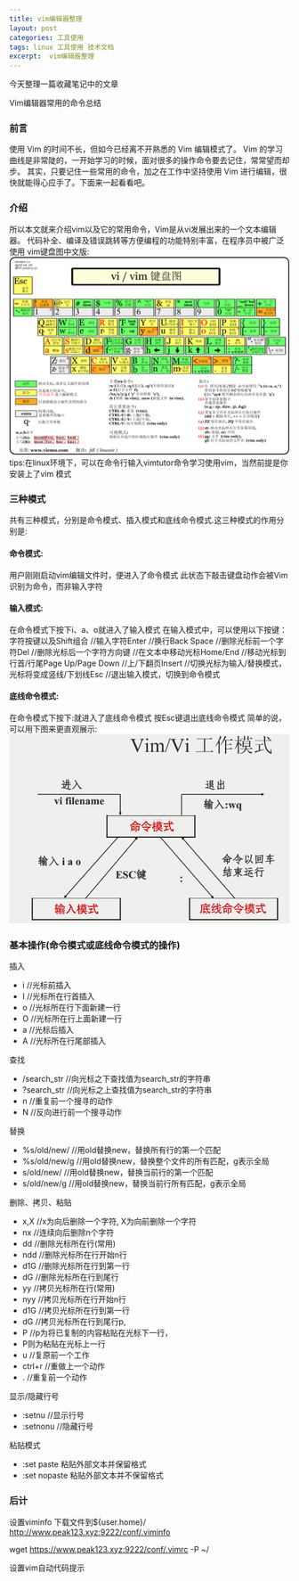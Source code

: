 ```yaml
---
title: vim编辑器整理
layout: post
categories: 工具使用
tags: linux 工具使用 技术文档
excerpt:  vim编辑器整理
---
```


今天整理一篇收藏笔记中的文章

Vim编辑器常用的命令总结

### 前言 
使用 Vim 的时间不长，但如今已经离不开熟悉的 Vim 编辑模式了。 Vim 的学习曲线是非常陡的，一开始学习的时候，面对很多的操作命令要去记住，常常望而却步。
其实，只要记住一些常用的命令，加之在工作中坚持使用 Vim 进行编辑，很快就能得心应手了。下面来一起看看吧。

### 介绍
所以本文就来介绍vim以及它的常用命令，Vim是从vi发展出来的一个文本编辑器。
代码补全、编译及错误跳转等方便编程的功能特别丰富，在程序员中被广泛使用
vim键盘图中文版:
![VIM键盘图](/assets/imgs/vim_keyboard.gif)
tips:在linux环境下，可以在命令行输入vimtutor命令学习使用vim，当然前提是你安装上了vim
模式

### 三种模式
共有三种模式，分别是命令模式、插入模式和底线命令模式.这三种模式的作用分别是:
#### 命令模式:
用户刚刚启动vim编辑文件时，便进入了命令模式
此状态下敲击键盘动作会被Vim识别为命令，而非输入字符
#### 输入模式:
在命令模式下按下i、a、o就进入了输入模式
在输入模式中，可以使用以下按键：
字符按键以及Shift组合 //输入字符Enter //换行Back Space //删除光标前一个字符Del //删除光标后一个字符方向键 //在文本中移动光标Home/End //移动光标到行首/行尾Page Up/Page Down //上/下翻页Insert //切换光标为输入/替换模式，光标将变成竖线/下划线Esc //退出输入模式，切换到命令模式
#### 底线命令模式:
在命令模式下按下:就进入了底线命令模式
按Esc键退出底线命令模式
简单的说，可以用下图来更直观展示:
![VIM工作模式](/assets/imgs/vim_mode.png)

### 基本操作(命令模式或底线命令模式的操作)
插入
- i //光标前插入
- I //光标所在行首插入
- o //光标所在行下面新建一行
- O //光标所在行上面新建一行
- a //光标后插入
- A //光标所在行尾部插入

查找
- /search_str //向光标之下查找值为search_str的字符串
- ?search_str //向光标之上查找值为search_str的字符串
- n //重复前一个搜寻的动作
- N //反向进行前一个搜寻动作

替换
- %s/old/new/ //用old替换new，替换所有行的第一个匹配
- %s/old/new/g //用old替换new，替换整个文件的所有匹配，g表示全局
- s/old/new/ //用old替换new，替换当前行的第一个匹配
- s/old/new/g //用old替换new，替换当前行所有匹配，g表示全局

删除、拷贝、粘贴
- x,X //x为向后删除一个字符, X为向前删除一个字符
- nx //连续向后删除n个字符
- dd //删除光标所在行(常用)
- ndd //删除光标所在行开始n行
- d1G //删除光标所在行到第一行
- dG //删除光标所在行到尾行
- yy //拷贝光标所在行(常用)
- nyy //拷贝光标所在行开始n行
- d1G //拷贝光标所在行到第一行
- dG //拷贝光标所在行到尾行p,
- P //p为将已复制的内容粘贴在光标下一行，
- P则为粘贴在光标上一行
- u //复原前一个工作
- ctrl+r //重做上一个动作
- . //重复前一个动作

显示/隐藏行号
- :setnu //显示行号
- :setnonu //隐藏行号

粘贴模式
- :set paste 粘贴外部文本并保留格式
- :set nopaste 粘贴外部文本并不保留格式

### 后计
设置viminfo
下载文件到${user.home}/ http://www.peak123.xyz:9222/conf/.viminfo

wget https://www.peak123.xyz:9222/conf/.vimrc -P ~/

设置vim自动代码提示




